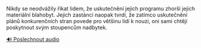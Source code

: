 
Nikdy se neodvážily říkat lidem, že uskutečnění jejich programu zhorší jejich materiální blahobyt. Jejich zastánci naopak tvrdí, že zatímco uskutečnění plánů konkurenčních stran povede pro většinu lidí k nouzi, oni sami chtějí poskytnout svým stoupencům nadbytek.

[🔊 Poslechnout audio](/data/7-paragraphs/audio/chapter_35/para_009-Nikdy-se-neodvily-kat-lidem-e-uskutenn-je.mp3)
